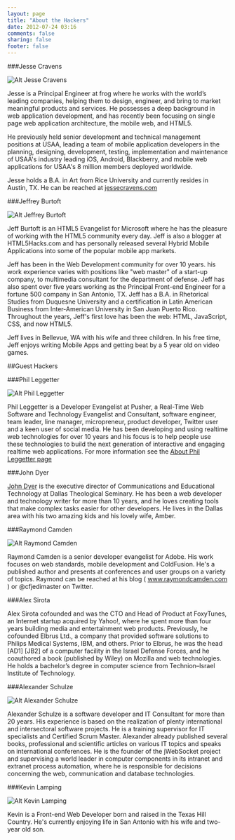 ```yaml
---
layout: page
title: "About the Hackers"
date: 2012-07-24 03:16
comments: false
sharing: false
footer: false
---
```

###Jesse Cravens

![Alt Jesse Cravens](/images/jesse_fluent.png "Jesse Cravens")

Jesse is a Principal Engineer at frog where he works with the world’s leading companies, helping them to design, engineer, and bring to market meaningful products and services. He possesses a deep background in web application development, and has recently been focusing on single page web application architecture, the mobile web, and HTML5. 

He previously held senior development and technical management positions at USAA, leading a team of mobile application developers in the planning, designing, development, testing, implementation and maintenance of USAA's industry leading iOS, Android, Blackberry, and mobile web applications for USAA's 8 million members deployed worldwide.

Jesse holds a B.A. in Art from Rice University and currently resides in Austin, TX. He can be reached at [jessecravens.com](http://www.jessecravens.com)

###Jeffrey Burtoft

![Alt Jeffrey Burtoft](/images/jeff_burtoft.jpeg "Jeffrey Burtoft")

Jeff Burtoft is an HTML5 Evangelist for Microsoft where he has the pleasure of working with the HTML5 community every day. Jeff is also a blogger at HTML5Hacks.com and has personally released several Hybrid Mobile Applications into some of the popular mobile app markets.

Jeff has been in the Web Development community for over 10 years. his work experience varies with positions like "web master" of a start-up company, to multimedia consultant for the department of defense. Jeff has also spent over five years working as the Principal Front-end Engineer for a fortune 500 company in San Antonio, TX. Jeff has a B.A. in Rhetorical Studies from Duquesne University and a certification in Latin American Business from Inter-American University in San Juan Puerto Rico. Throughout the years, Jeff's first love has been the web: HTML, JavaScript, CSS, and now HTML5.

Jeff lives in Bellevue, WA with his wife and three children. In his free time, Jeff enjoys writing Mobile Apps and getting beat by a 5 year old on video games. 

##Guest Hackers

###Phil Leggetter

![Alt Phil Leggetter](/images/legetter.png "Phil Leggetter")

Phil Leggetter is a Developer Evangelist at Pusher, a Real-Time Web Software and Technology Evangelist and Consultant, software engineer, team leader, line manager, micropreneur, product developer, Twitter user and a keen user of social media. He has been developing and using realtime web technologies for over 10 years and his focus is to help people use these technologies to build the next generation of interactive and engaging realtime web applications. For more information see the [About Phil Leggetter page](http://www.leggetter.co.uk/about-phil-leggetter)

###John Dyer 

[John Dyer](http://j.hn/) is the executive director of Communications and Educational Technology at Dallas Theological Seminary. He has been a web developer and technology writer for more than 10 years, and he loves creating tools that make complex tasks easier for other developers. He lives in the Dallas area with his two amazing kids and his lovely wife, Amber.

###Raymond Camden

![Alt Raymond Camden](/images/camden.jpeg "Raymond Camden")

Raymond Camden is a senior developer evangelist for Adobe. His work focuses on web standards, mobile development and ColdFusion. He's a published author and presents at conferences and user groups on a variety of topics. Raymond can be reached at his blog ( www.raymondcamden.com ) or @cfjedimaster on Twitter.

###Alex Sirota

Alex Sirota cofounded and was the CTO and Head of Product at FoxyTunes, an Internet startup acquired by Yahoo!, where he spent more than four years building media and entertainment web products. Previously, he cofounded Elbrus Ltd., a company that provided software solutions to Philips Medical Systems, IBM, and others. Prior to Elbrus, he was the head [AD1] [JB2] of a computer facility in the Israel Defense Forces, and he coauthored a book (published by Wiley) on Mozilla and web technologies. He holds a bachelor’s degree in computer science from Technion–Israel Institute of Technology.

###Alexander Schulze

![Alt Alexander Schulze](/images/schulze.png "Alexander Schulze")

Alexander Schulze is a software developer and IT Consultant for more than 20 years. His experience is based on the realization of plenty international and intersectoral software projects. He is a training supervisor for IT specialists and Certified Scrum Master. Alexander already published several books, professional and scientific articles on various IT topics and speaks on international conferences. He is the founder of the jWebSocket project and supervising a world leader in computer components in its intranet and extranet process automation, where he is responsible for decisions concerning the web, communication and database technologies.

###Kevin Lamping

![Alt Kevin Lamping](/images/klamping.jpg "Kevin Lamping")

Kevin is a Front-end Web Developer born and raised in the Texas Hill Country. He's currently enjoying life in San Antonio with his wife and two-year old son.



